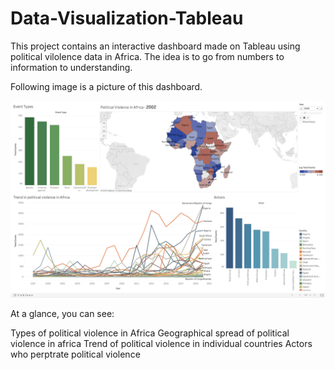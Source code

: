 # Data-Visualization-Tableau

This project contains an interactive dashboard made on Tableau using political vilolence data in Africa. The idea is to go from numbers to information to understanding.

Following image is a picture of this dashboard.

![My Image](Image.png)

At a glance, you can see:

Types of political violence in Africa
Geographical spread of political violence in africa
Trend of political violence in individual countries
Actors who perptrate political violence
